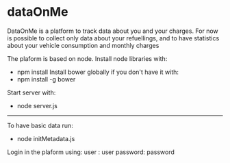 # dataOnMe

DataOnMe is a platform to track data about you and your charges.
For now is possible to collect only data about your refuellings,
and to have statistics about your vehicle consumption and monthly charges

The plaform is based on node.
Install node libraries with:
* npm install
Install bower globally if you don't have it with:
* npm install -g bower

Start server with:
* node server.js

-------------------------
To have basic data run:
* node initMetadata.js

Login in the plaform using:
user    : user
password: password
